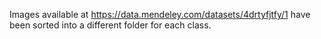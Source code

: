 Images available at https://data.mendeley.com/datasets/4drtyfjtfy/1 have been sorted into a different folder for each class.
